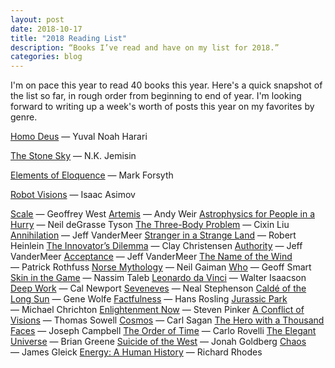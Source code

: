 ```yaml
---
layout: post
date: 2018-10-17
title: "2018 Reading List"
description: “Books I’ve read and have on my list for 2018.”
categories: blog
---
```


I'm on pace this year to read 40 books this year. Here's a quick snapshot of the list so far, in rough order from beginning to end of year. I'm looking forward to writing up a week's worth of posts this year on my favorites by genre.

[Homo Deus](https://www.goodreads.com/book/show/31138556-homo-deus) — Yuval Noah Harari

[The Stone Sky](https://www.goodreads.com/book/show/31817749-the-stone-sky) — N.K. Jemisin

[Elements of Eloquence](https://www.goodreads.com/book/show/17415726-the-elements-of-eloquence) — Mark Forsyth

[Robot Visions](https://www.goodreads.com/book/show/18752201-robot-visions) — Isaac Asimov

[Scale](https://www.goodreads.com/book/show/31670196-scale) — Geoffrey West
[Artemis](https://www.goodreads.com/book/show/34928122-artemis) — Andy Weir
[Astrophysics for People in a Hurry](https://www.goodreads.com/book/show/32191710-astrophysics-for-people-in-a-hurry) — Neil deGrasse Tyson
[The Three-Body Problem](https://www.goodreads.com/book/show/18245960-the-three-body-problem) — Cixin Liu
[Annihilation](https://www.goodreads.com/book/show/20410192-annihilation) — Jeff VanderMeer
[Stranger in a Strange Land](https://www.goodreads.com/book/show/350.Stranger_in_a_Strange_Land) — Robert Heinlein
[The Innovator’s Dilemma](https://www.goodreads.com/book/show/2615.The_Innovator_s_Dilemma) — Clay Christensen
[Authority](https://www.goodreads.com/book/show/20410190-authority) — Jeff VanderMeer
[Acceptance](https://www.goodreads.com/book/show/21504315-acceptance) — Jeff VanderMeer
[The Name of the Wind](https://www.goodreads.com/book/show/186074.The_Name_of_the_Wind) — Patrick Rothfuss
[Norse Mythology](https://www.goodreads.com/book/show/37903770-norse-mythology) — Neil Gaiman
[Who](https://www.goodreads.com/book/show/4989687-who) — Geoff Smart
[Skin in the Game](https://www.goodreads.com/book/show/36064445-skin-in-the-game) — Nassim Taleb
[Leonardo da Vinci](https://www.goodreads.com/book/show/34684622-leonardo-da-vinci) — Walter Isaacson
[Deep Work](https://www.goodreads.com/book/show/25980294-deep-work) — Cal Newport
[Seveneves](https://www.goodreads.com/book/show/22816087-seveneves) — Neal Stephenson
[Caldé of the Long Sun](https://www.goodreads.com/book/show/727297.Cald_of_the_Long_Sun) — Gene Wolfe
[Factfulness](https://www.goodreads.com/book/show/34890015-factfulness) — Hans Rosling
[Jurassic Park](https://www.goodreads.com/book/show/40604658-jurassic-park) — Michael Chrichton
[Enlightenment Now](https://www.goodreads.com/book/show/35696171-enlightenment-now) — Steven Pinker
[A Conflict of Visions](https://www.goodreads.com/book/show/13240015-a-conflict-of-visions) — Thomas Sowell
[Cosmos](https://www.goodreads.com/book/show/55030.Cosmos) — Carl Sagan
[The Hero with a Thousand Faces](https://www.goodreads.com/book/show/588138.The_Hero_With_a_Thousand_Faces) — Joseph Campbell
[The Order of Time](https://www.goodreads.com/book/show/36442813-the-order-of-time) — Carlo Rovelli
[The Elegant Universe](https://www.goodreads.com/book/show/8049273-the-elegant-universe) — Brian Greene
[Suicide of the West](https://www.goodreads.com/book/show/35226615-suicide-of-the-west) — Jonah Goldberg
[Chaos](https://www.goodreads.com/book/show/64582.Chaos) — James Gleick
[Energy: A Human History](https://www.goodreads.com/book/show/36373616-energy) — Richard Rhodes
